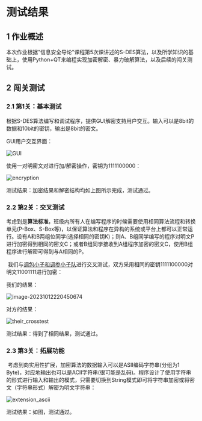 # 测试结果



## 1 作业概述

​	本次作业根据"信息安全导论"课程第5次课讲述的S-DES算法，以及所学知识的基础上，使用Python+QT来编程实现加密解密、暴力破解算法，以及后续的闯关测试。



## 2 闯关测试

### 2.1 第1关：基本测试

​	根据S-DES算法编写和调试程序，提供GUI解密支持用户交互。输入可以是8bit的数据和10bit的密钥，输出是8bit的密文。

GUI用户交互界面：

![GUI](../png/1.png)

使用一对明密文对进行加/解密操作，密钥为1111100000：

![encryption](assets/encryption.png)

测试结果：加密结果和解密结构均如上图所示完成，测试通过。

### 2.2 第2关：交叉测试

​	考虑到是**算法标准**，班级内所有人在编写程序的时候需要使用相同算法流程和转换单元(P-Box、S-Box等)，以保证算法和程序在异构的系统或平台上都可以正常运行。设有A和B两组位同学(选择相同的密钥K)；则A、B组同学编写的程序对明文P进行加密得到相同的密文C；或者B组同学接收到A组程序加密的密文C，使用B组程序进行解密可得到与A相同的P。

​	我们与[调包小子和调参小子队](https://github.com/DeusExMachina2/S-DES)进行交叉测试，双方采用相同的密钥1111100000对明文11001111进行加密：

我们的结果：

![image-20231012220450674](assets/our_crosstest.png)

对方的结果：

![their_crosstest](assets/their_crosstest.png)

测试结果：得到了相同结果，测试通过。

### 2.3 第3关：拓展功能

​	考虑到向实用性扩展，加密算法的数据输入可以是ASII编码字符串(分组为1 Byte)，对应地输出也可以是ACII字符串(很可能是乱码)。程序设计了使用字符串的形式进行输入和输出的模式，只需要切换到String模式即可将字符串加密或将密文（字符串形式）解密为明文字符串：

![extension_ascii](assets/extension_ascii.png)

测试结果：如图，测试通过。